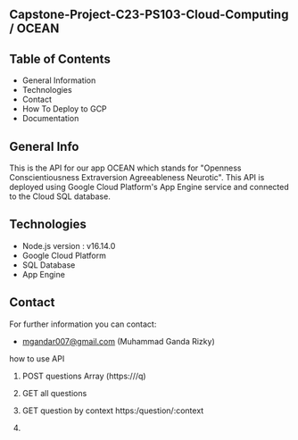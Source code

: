 ## Capstone-Project-C23-PS103-Cloud-Computing / OCEAN
## Table of Contents
- General Information
- Technologies
- Contact
- How To Deploy to GCP
- Documentation

## General Info
This is the API for our app OCEAN which stands for "Openness Conscientiousness Extraversion Agreeableness Neurotic". This API is deployed using Google Cloud Platform's App Engine service and connected to the Cloud SQL database.

## Technologies
- Node.js version : v16.14.0
- Google Cloud Platform
- SQL Database
- App Engine

## Contact
For further information you can contact:
- mgandar007@gmail.com (Muhammad Ganda Rizky)


how to use API

1. POST questions Array
(https://<apiurl>/q)
  
2. GET all questions

3. GET question by context
https:/question/:context
  
4.
